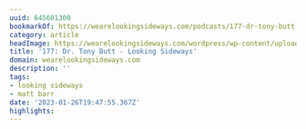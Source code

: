 ```yaml
---
uuid: 645601300
bookmarkOf: https://wearelookingsideways.com/podcasts/177-dr-tony-butt
category: article
headImage: https://wearelookingsideways.com/wordpress/wp-content/uploads/2022/02/TonyButt-3-scaled.jpg
title: '177: Dr. Tony Butt - Looking Sideways'
domain: wearelookingsideways.com
description: ''
tags:
- looking sideways
- matt barr
date: '2023-01-26T19:47:55.367Z'
highlights:
---
```




